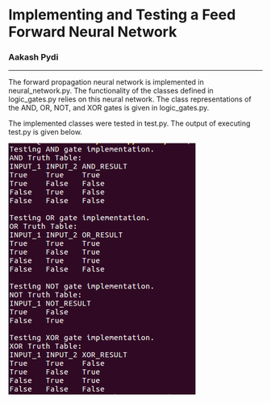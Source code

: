 # Implementing and Testing a Feed Forward Neural Network
### Aakash Pydi
---

The forward propagation neural network is implemented in neural_network.py. The functionality of the classes defined in logic_gates.py relies on this neural network. The class representations of the AND, OR, NOT, and XOR gates is given in logic_gates.py.

The implemented classes were tested in test.py. The output of executing test.py is given below.

![Test Output](test_output.png)
